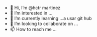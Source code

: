 - 👋 Hi, I’m @hctr martinez
- 👀 I’m interested in ...
- 🌱 I’m currently learning ...a usar git hub
- 💞️ I’m looking to collaborate on ...
- 📫 How to reach me ...

<!---
hctrmrtnz/hctrmrtnz is a ✨ special ✨ repository because its `README.md` (this file) appears on your GitHub profile.
You can click the Preview link to take a look at your changes.
--->
